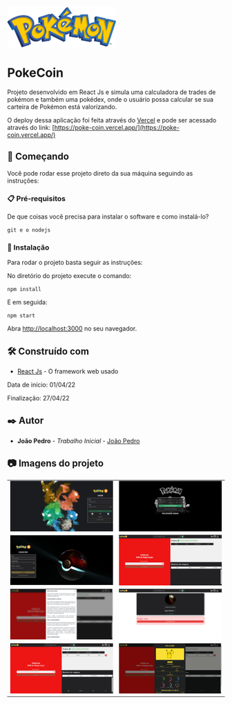 <img width="50%" alt="pokémon" src="https://raw.githubusercontent.com/Smylle3/poke_coin/master/src/assets/logoImages/pokemonLogo.png"/>

# PokeCoin

Projeto desenvolvido em React Js e simula uma calculadora de trades de pokémon e também uma pokédex, onde o usuário possa
calcular se sua carteira de Pokémon está valorizando.

O deploy dessa aplicação foi feita através do [Vercel](https://vercel.com/) e pode ser acessado através do link:
[https://poke-coin.vercel.app/](https://poke-coin.vercel.app/)

## 🚀 Começando

Você pode rodar esse projeto direto da sua máquina seguindo as instruções:

### 📋 Pré-requisitos

De que coisas você precisa para instalar o software e como instalá-lo?

```
git e o nodejs
```

### 🔧 Instalação

Para rodar o projeto basta seguir as instruções:

No diretório do projeto execute o comando:
```
npm install
```

E em seguida:

```
npm start
```

Abra [http://localhost:3000](http://localhost:3000) no seu navegador.


## 🛠️ Construído com

* [React Js](https://pt-br.reactjs.org/) - O framework web usado

Data de início: 01/04/22

Finalização: 27/04/22

## ✒️ Autor

* **João Pedro** - *Trabalho Inicial* - [João Pedro](https://github.com/Smylle3)

## 📷 Imagens do projeto

<div>
  <table border=0>
    <tr>
      <td>
        <img alt="01" src="https://raw.githubusercontent.com/Smylle3/poke_coin/master/src/assets/screenShots/01.png"/>
      </td>
      <td>
        <img alt="02" src="https://raw.githubusercontent.com/Smylle3/poke_coin/master/src/assets/screenShots/02.png"/>
      </td>
    </tr>
    <tr>
      <td>
        <img alt="03" src="https://raw.githubusercontent.com/Smylle3/poke_coin/master/src/assets/screenShots/03.png"/>
      </td>
      <td>
        <img alt="04" src="https://raw.githubusercontent.com/Smylle3/poke_coin/master/src/assets/screenShots/04.png"/>
      </td>
    </tr>
    <tr>
      <td>
        <img alt="05" src="https://raw.githubusercontent.com/Smylle3/poke_coin/master/src/assets/screenShots/05.png"/>
      </td>
      <td>
        <img alt="06" src="https://raw.githubusercontent.com/Smylle3/poke_coin/master/src/assets/screenShots/06.png"/>
      </td>
    </tr>
    <tr>
      <td>
        <img alt="07" src="https://raw.githubusercontent.com/Smylle3/poke_coin/master/src/assets/screenShots/07.png"/>
      </td>
      <td>
        <img alt="video" src="https://raw.githubusercontent.com/Smylle3/poke_coin/master/src/assets/screenShots/video.gif"/>
      </td>
    </tr>
  </table>
</div>
